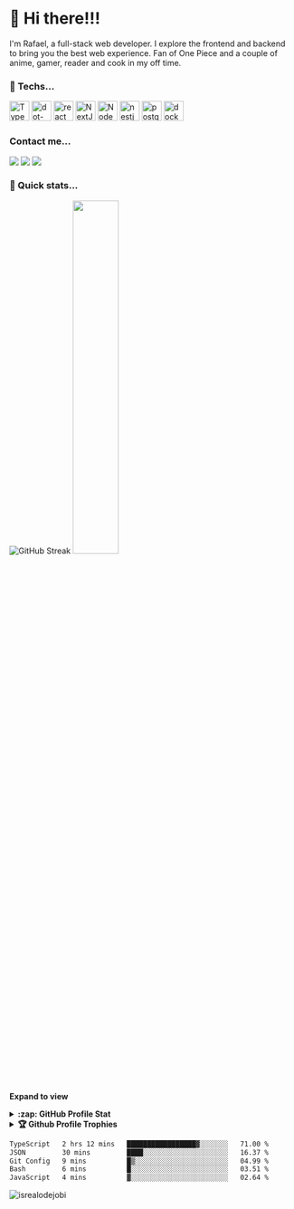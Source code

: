 # 👋 Hi there!!!

<p>I'm Rafael, a full-stack web developer. I explore the frontend and backend to bring you the best web experience. Fan of One Piece and a couple of anime, gamer, reader and cook in my off time.</p>



### 🧰 Techs...
  <div style="display: inline_block">
    <img width="35" heigth="35" alt="Typescript" src="https://cdn.jsdelivr.net/gh/devicons/devicon/icons/typescript/typescript-original.svg" />
    <img width="35" heigth="35" alt="dot-net" src="https://cdn.jsdelivr.net/gh/devicons/devicon/icons/dotnetcore/dotnetcore-original.svg" />
    <img width="35" heigth="35" alt="react" src="https://cdn.jsdelivr.net/gh/devicons/devicon/icons/react/react-original.svg" />
    <img width="35" heigth="35" alt="NextJS" src="https://cdn.jsdelivr.net/gh/devicons/devicon@latest/icons/nextjs/nextjs-original.svg" />
    <img width="35" heigth="35" alt="NodeJS" src="https://cdn.jsdelivr.net/gh/devicons/devicon@latest/icons/nodejs/nodejs-original-wordmark.svg" />
    <img width="35" heigth="35" alt="nestjs" src="https://cdn.jsdelivr.net/gh/devicons/devicon@latest/icons/nestjs/nestjs-original.svg" />
    <img width="35" heigth="35" alt="postgres" src="https://cdn.jsdelivr.net/gh/devicons/devicon/icons/postgresql/postgresql-original.svg" />
    <img width="35" heigth="35" alt="docker" src="https://cdn.jsdelivr.net/gh/devicons/devicon/icons/docker/docker-original.svg" />
  </div>

### Contact me...
<div>
  <a target="blank" href="mailto:ricciardi.rafael1997@gmail.com"><img src="https://img.shields.io/badge/Gmail-D14836?style=for-the-badge&logo=gmail&logoColor=white"/></a>
  <a target="blank" href="https://www.linkedin.com/in/rafaelricciardi/"><img src="https://img.shields.io/badge/LinkedIn-0077B5?style=for-the-badge&logo=linkedin&logoColor=white"/></a>
  <a target="blank" href="https://rafaelricciardi.vercel.app"><img src="https://img.shields.io/badge/Rafael_Ricciardi-323232?style=for-the-badge&logo=About.me&logoColor=white"/></a>
</div>
  
### 🚀 Quick stats...
<div align="left">
  <img src="https://streak-stats.demolab.com?user=ricciardi305&theme=nord&date_format=j%20M%5B%20Y%5D" alt="GitHub Streak" />
  <img width="40%" src="https://github-readme-stats.vercel.app/api/top-langs/?username=ricciardi305&hide_progress=true&theme=nord"/>
</div>

**Expand to view**
<details>
  <summary><b>:zap: GitHub Profile Stat</b></summary>
  <img src="https://github-readme-stats.anuraghazra1.vercel.app/api?username=ricciardi305&show_icons=true&theme=nord" />
</details>

<details>
  <summary><b>🏆 Github Profile Trophies</b></summary>
  <img src="https://github-profile-trophy.vercel.app/?username=ricciardi305&theme=nord" />
</details>

<!--START_SECTION:waka-->

```txt
TypeScript   2 hrs 12 mins   █████████████████▓░░░░░░░   71.00 %
JSON         30 mins         ████░░░░░░░░░░░░░░░░░░░░░   16.37 %
Git Config   9 mins          █▒░░░░░░░░░░░░░░░░░░░░░░░   04.99 %
Bash         6 mins          █░░░░░░░░░░░░░░░░░░░░░░░░   03.51 %
JavaScript   4 mins          ▓░░░░░░░░░░░░░░░░░░░░░░░░   02.64 %
```

<!--END_SECTION:waka-->

<p align="left"> <img src="https://komarev.com/ghpvc/?username=ricciardi305&label=Profile%20views&color=0e75b6&style=flat" alt="isrealodejobi" />
</p>
